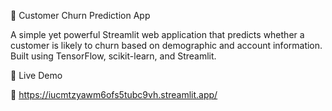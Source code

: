 🔮 Customer Churn Prediction App

A simple yet powerful Streamlit web application that predicts whether a customer is likely to churn based on demographic and account information. Built using TensorFlow, scikit-learn, and Streamlit.


🚀 Live Demo

🔗 https://iucmtzyawm6ofs5tubc9vh.streamlit.app/
